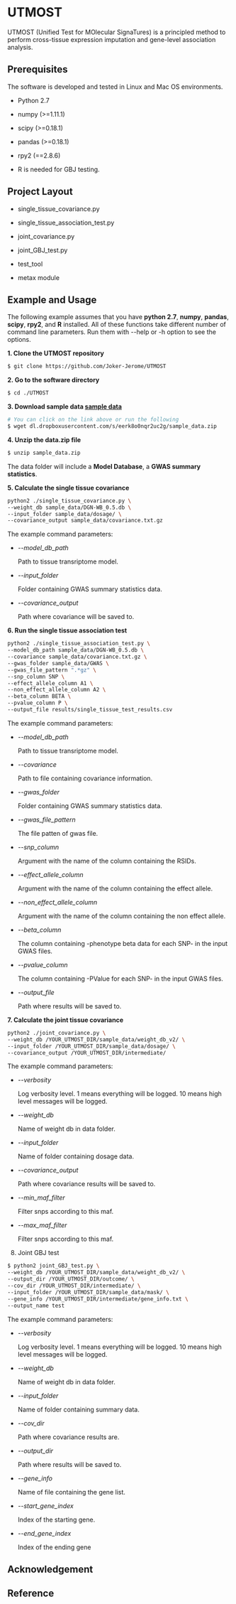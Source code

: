 # UTMOST

UTMOST (Unified Test for MOlecular SignaTures) is a principled method to perform cross-tissue expression imputation and gene-level association analysis.

## Prerequisites

The software is developed and tested in Linux and Mac OS environments. 

* Python 2.7 

* numpy (>=1.11.1)

* scipy (>=0.18.1)

* pandas (>=0.18.1)

* rpy2 (==2.8.6)

* R is needed for GBJ testing.

## Project Layout

* single_tissue_covariance.py

* single_tissue_association_test.py

* joint_covariance.py

* joint_GBJ_test.py

* test_tool

* metax module
                        
## Example and Usage

The following example assumes that you have **python 2.7**, **numpy**, **pandas**, **scipy**, **rpy2**, and **R** installed. 
All of these functions take different number of command line parameters. Run them with --help or -h option to see the options.


**1. Clone the UTMOST repository**
```bash
$ git clone https://github.com/Joker-Jerome/UTMOST
```

**2. Go to the software directory**
```bash
$ cd ./UTMOST
```

**3. Download sample data [sample data](dl.dropboxusercontent.com/s/eerk8o0nqr2uc2g/sample_data.zip)**
```bash
# You can click on the link above or run the following
$ wget dl.dropboxusercontent.com/s/eerk8o0nqr2uc2g/sample_data.zip
```

**4. Unzip the data.zip file**
```bash
$ unzip sample_data.zip
```
The data folder will include a **Model Database**, a **GWAS summary statistics**.

**5. Calculate the single tissue covariance**
```bash
python2 ./single_tissue_covariance.py \
--weight_db sample_data/DGN-WB_0.5.db \
--input_folder sample_data/dosage/ \
--covariance_output sample_data/covariance.txt.gz
```
The example command parameters:

* *--model_db_path* 

  Path to tissue transriptome model.
  
* *--input_folder* 

  Folder containing GWAS summary statistics data.
  
* *--covariance_output* 

  Path where covariance will be saved to.



**6. Run the single tissue association test**
```bash
python2 ./single_tissue_association_test.py \
--model_db_path sample_data/DGN-WB_0.5.db \
--covariance sample_data/covariance.txt.gz \
--gwas_folder sample_data/GWAS \
--gwas_file_pattern ".*gz" \
--snp_column SNP \
--effect_allele_column A1 \
--non_effect_allele_column A2 \
--beta_column BETA \
--pvalue_column P \
--output_file results/single_tissue_test_results.csv
```
The example command parameters:

* *--model_db_path* 

  Path to tissue transriptome model.
  
* *--covariance* 

  Path to file containing covariance information.
  
* *--gwas_folder* 

  Folder containing GWAS summary statistics data.
  
* *--gwas_file_pattern* 

  The file patten of gwas file.
  
* *--snp_column* 

  Argument with the name of the column containing the RSIDs.
  
* *--effect_allele_column* 

  Argument with the name of the column containing the effect allele.
  
* *--non_effect_allele_column* 

  Argument with the name of the column containing the non effect allele.
  
* *--beta_column* 

  The column containing -phenotype beta data for each SNP- in the input GWAS files.
  
* *--pvalue_column* 

  The column containing -PValue for each SNP- in the input GWAS files.
  
* *--output_file* 

  Path where results will be saved to.



**7. Calculate the joint tissue covariance**
```bash
python2 ./joint_covariance.py \
--weight_db /YOUR_UTMOST_DIR/sample_data/weight_db_v2/ \
--input_folder /YOUR_UTMOST_DIR/sample_data/dosage/ \
--covariance_output /YOUR_UTMOST_DIR/intermediate/

```

The example command parameters:

* *--verbosity* 
  
  Log verbosity level. 1 means everything will be logged. 10 means high level messages will be logged.
  
* *--weight_db*

  Name of weight db in data folder.
  
* *--input_folder*

  Name of folder containing dosage data.
  
* *--covariance_output* 

  Path where covariance results will be saved to.
  
* *--min_maf_filter*

  Filter snps according to this maf.
  
* *--max_maf_filter*

  Filter snps according to this maf.
  

8. Joint GBJ test
```bash
$ python2 joint_GBJ_test.py \
--weight_db /YOUR_UTMOST_DIR/sample_data/weight_db_v2/ \
--output_dir /YOUR_UTMOST_DIR/outcome/ \
--cov_dir /YOUR_UTMOST_DIR/intermediate/ \
--input_folder /YOUR_UTMOST_DIR/sample_data/mask/ \
--gene_info /YOUR_UTMOST_DIR/intermediate/gene_info.txt \
--output_name test
```

The example command parameters:

* *--verbosity* 

  Log verbosity level. 1 means everything will be logged. 10 means high level messages will be logged.
  
* *--weight_db*

  Name of weight db in data folder.
  
* *--input_folder*

  Name of folder containing summary data.
  
* *--cov_dir* 

  Path where covariance results are.
  
* *--output_dir* 

  Path where results will be saved to.
  
* *--gene_info*

  Name of file containing the gene list.
  
* *--start_gene_index*

  Index of the starting gene.
  
* *--end_gene_index*

  Index of the ending gene
  
## Acknowledgement

## Reference
